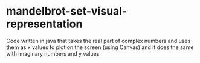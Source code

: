 # mandelbrot-set-visual-representation
Code written in java that takes the real part of complex numbers and uses them as x values to plot on the screen (using Canvas) and it does the same with imaginary numbers and y values
